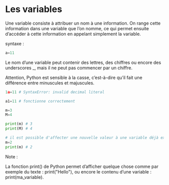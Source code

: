 # Les variables
Une variable consiste à attribuer un nom à une information. On range cette information dans une variable que l’on nomme, ce qui permet ensuite d’accéder à cette information en appelant simplement la variable.

syntaxe : 
```python
a=11
```

Le nom d’une variable peut contenir des lettres, des chiffres ou encore des underscores _, mais il ne peut pas commencer par un chiffre. 

Attention, Python est sensible à la casse, c’est-à-dire qu’il fait une différence entre minuscules et majuscules.

```python
1a=11 # SyntaxError: invalid decimal literal

a1=11 # fonctionne correctement
```

```python
m=3
M=4

print(m) # 3
print(M) # 4

# il est possible d'affecter une nouvelle valeur à une variable déjà existante
m=2
print(m) # 2
```

Note :

La fonction print() de Python permet d’afficher quelque chose comme par exemple du texte : print("Hello"), ou encore le contenu d’une variable : print(ma_variable).

